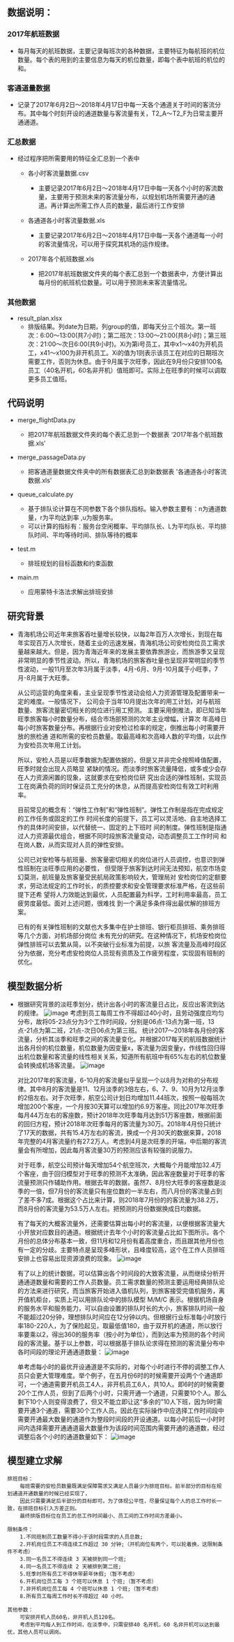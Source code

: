 ## 数据说明：
### 2017年航班数据
   - 每月每天的航班数据，主要记录每班次的各种数据，主要特征为每航班的机位数量。每个表的用到的主要信息为每天的机位数量，即每个表中航班的机位的和。
  
### 客通道量数据	
   - 记录了2017年6月2日～2018年4月17日中每一天各个通道关于时间的客流分布。其中每个时刻开设的通道数量与客流量有关，T2_A～T2_F为日常主要开通通道。
    
### 汇总数据
   - 经过程序把所需要用的特征全汇总到一个表中
   	 * 各小时客流量数据.csv
	      * 主要记录2017年6月2日～2018年4月17日中每一天各个小时的客流数量，主要用于预测未来的客流量分布，以规划机场所需要开通的通道。再计算出所需工作人员的数量，最后进行工作安排
        
   	 * 各通道各小时客流量数据.xls
	      * 主要记录2017年6月2日～2018年4月17日中每一天各个通道每一小时的客流量情况，可以用于探究其机场的运作规律。
        
   	 * 2017年各个航班数据.xls
	      * 把2017年航班数据文件夹的每个表汇总到一个数据表中，方便计算出每月份的航班机位数量。可以用于预测未来客流量情况。
	
### 其他数据
   - result_plan.xlsx
     * 排版结果。列date为日期，列group的值，即每天分三个班次。第一班次：6:00～13:00(共7小时)；第二班次：13:00～21:00(共8小时)；第三班次：21:00～次日6:00(共9小时)。Xi为第i号员工，其中x1～x40为开机员工，x41～x100为非开机员工。Xi的值为1则表示该员工在对应的日期班次需要工作，否则为休息。由于9月属于次旺季，因此在9月份只安排100名员工（40名开机，60名非开机）值班即可。实际上在旺季的时候可以调取更多员工值班。


## 代码说明
 * merge_flightData.py
	- 把2017年航班数据文件夹的每个表汇总到一个数据表 ‘2017年各个航班数据.xls’
  
 * merge_passageData.py
	- 把客通道量数据文件夹中的所有数据表汇总到新数据表 '各通道各小时客流数据.xls'
  
 * queue_calculate.py
	- 基于排队论计算在不同参数下各个排队指标。输入参数主要有：n为通道数量，r为平均达到率 ,u为服务率。
	- 可以计算的指标有：服务台空闲概率、平均排队长、L为平均队长、平均排队时间、平均等待时间、排队等待的概率
  
 * test.m
	- 排班规划的目标函数和约束函数
  
 * main.m
	- 应用蒙特卡洛法求解出排班安排


## 研究背景
* 青海机场公司近年来旅客吞吐量增长较快，以每2年百万人次增长，到现在每年实现百万人次增长，随着主业的迅速发展，青海机场公司安检岗位员工需求量越来越大。但是，因为青海近年来的发展主要依靠旅游业，而旅游季又呈现非常明显的季节性波动。所以，青海机场的旅客吞吐量也呈现非常明显的季节性波动，一般11月至次年3月属于淡季，4月-6月、9月-10月属于小旺季，7月-8月属于大旺季。

	从公司运营的角度来看，主业呈现季节性波动会给人力资源管理及配置带来一定的难度。一般情况下，
    公司会于当年10月提出次年的用工计划，对与航班数量、旅客流量密切相关的岗位进行用工预测。
    主要采用倒推法，即已知当年旺季旅客每小时数量分布，结合市场部预测的次年主业增幅，计算次
    年高峰日每小时旅客数量分布。再根据行业对安检过检率的规定，倒推出每小时需要开放的旅检通
    道和所需的安检员数量。取最高峰和次高峰人数的平均值，以此作为安检员次年用工计划。

	所以，安检人员是以旺季数据为配置依据的，但是又并非完全按照峰值配置，旺季时就会出现人员略显
    紧缺的情况。而淡季时旅客流量降低，或多或少会存在人力资源闲置的现象，这就要求在安检岗位研
    究出合适的弹性班制，实现员工在岗满负荷的同时保证员工充分的休息，从而提高安检岗位有效工时利用率。

	目前常见的概念有：“弹性工作制”和“弹性班制”。弹性工作制是指在完成规定的工作任务或固定的工作
    时间长度的前提下，员工可以灵活地、自主地选择工作的具体时间安排，以代替统一、固定的上下班时
    间的制度。弹性班制是指通过人力资源最优组合，根据不同时段旅客流量变动，动态调整员工工作时间
    和在岗人数，从而实现对人员的弹性安排。

	公司已对安检等与航班量、旅客量密切相关的岗位进行人员调控，也意识到弹性班制在淡旺季应用的必要性，
    但受限于旅客到达时间无法预知，航空市场变幻莫测，航班量及旅客量受民航局政策影响较大，管理局对
    安检岗位的定额要求，劳动法规定的工作时长，的质控要求和安全管理要求标准严格，在这些前提下还希
    望将人力效能达到最优，人员配置最为科学，工时利用率最高，员工疲劳度最低。面对上述问题，很难找
    到一个满足多条件得出最优解的排班方案。

	已有的有关弹性班制的文献也大多集中在护士排班、银行柜员排班、乘务排班等几个方面，对机场部分岗位
    未有充分的研究。在这种情况下，机场安检岗位弹性排班可以去繁从简，以不突破行业标准为前提，以旅
    客流量及高峰时段区分为依据，充分考虑安检岗位人员现有资质及工作疲劳程度，实现固有班制的优化。
    
    
## 模型数据分析
* 根据研究背景的淡旺季划分，统计出各小时的客流量日占比，反应出客流到达的规律。
	![image](淡旺季季每小时客流量分布折线图.png)
	考虑到员工每周工作不得超过40小时，且劳动强度应均匀分布，故将05-23点分为3个工作时间段，分别是06点-13点为第一班，13点-21点为第二班，21点-次日06点为第三班。
	统计2017～2018年各月份的客流量，分析其淡季和旺季之间的客流量变化。并根据2017每天的航班数据统计出各月份的机位数量，机位数量为因变量x，客流量为因变量y，作线性回归得出机位数量和客流量的线性相关关系，知道所有航班中有65%左右的机位数量会转换成机场客流量。
	![image](航班客座量与机场客流量回归.png)

	对比2017年的客流量，6-10月的客流量似乎呈现一个以8月为对称的分布规律。其中8月的客流量是11、12月淡季的3倍左右，6、7、9、10月为12月淡季的2倍左右。对于次旺季，航空公司计划日均增加11.44班次，按照一般每班次增加200个客座，一个月按30天算可以增加约6.9万客座。同比2017年次旺季每月44万左右的客座数，预计2018年次旺季每月达到51万客座数，根据前面的回归方程，预计2018年次旺季每月的客流量为30万。2018年4月份只统计了17天的数据，共有15.4万左右的客流，换成一个月30天的数据来算，2018年完整的4月客流量约有27.2万人。考虑到4月是次旺季的开端，中后期的客流量会有所增加，因此每月客流量30万的预测应该有较强的说服力。

	对于旺季，航空公司预计每天增加54个航空班次，大概每个月能增加32.4万个客座，由于回归模型对于旺季的预测不太准确，因此客座数量对于旺季的客流量预测只作辅助作用。根据去年的数据，虽然7、8月份大旺季的客座数是淡季的一倍，但7月份的客流量只有座位数的一半左右，而八月份的客流量占到了差不多7成。根据这个占比来计算，则2018年7月份的的客流量为38.2万，而8月份的客流量为53.5万人左右。把预测的月份数据换成日均数据。

	有了每天的大概客流量外，还需要估算出每小时的客流量，以便根据客流量大小开放对应数目的通道。根据统计去年个小时的客流量占比如下图所示。各个月份的总体分布基本一致，但11月和12月份有着高度重合，而且跟其他月份也有一定的分歧。主要特点是呈现多峰形状，且峰度较高，这个在工作人员排班安排上也容易出现资源浪费的现象。
	![image](2017年各月每小时客流量占比.png)

	有了以上的统计数据，可以估算出各个时间段的大致客流量，从而继续分析开通通道数量和需要的工作人员数量。员工需求数量的预测主要运用经典排队论的方法来进行研究，而当旅客开始进入值机队列，到旅客接受完值机服务，离开值机柜台，实质上可以用排队论中的排队模型 M/M/C 表示。根据机场自身的服务水平和服务能力，可以自由设置的排队时长的大小，旅客排队时间一般不能超过20分钟，理想排队时间应在12分钟以内。但根据行业标准每小时放行率180-220人，为了保险起见，取最低值180，由于双开机的通道，所以放行率要乘以2，得出360的服务率（按小时为单位），而到达率为预测的各个时间段的客流量。基于以上参数，可以根据基于排队论求得在预测的客流量分布中各时间段的理论开通通道数量：
	![image](2018年5至12月份中各小时的利率通道数.png)

	单考虑每小时的最优开设通道是不实际的，对每个小时进行不停的调整工作人员只会更大管理难度。举个例子，在五月份6时的时候需要开设两个个通道即可，一个通道需要开机员工4人，非开机员工6人，共10人。即6时的时候需要20个工作人员，但到了后两个小时，只需开通一个通道，只需要10个人。那么剩下10个人则变得浪费了，但又不能立即让这“多余的”10人下班，因为9时需要开通3个通道，需要30个工作人员。因此在实际操作中应选择工作时间段中需要开通最大数量的通道作为整段时间段的开设通道。以每小时前后一小时时间内选择需要开通通道最大数量作为该段时间范围内需要开通的通道数，经过调整后各个小时的通道数量如下：
	![image](2018年5至12月份每日各小时的实际计划通道数.png)

## 模型建立求解
	排班目标：
        每班需要的安检员数量既满足保障需求又满足人员最少为排班目标。前半部分的目标在规划通道开通数量的时候已经实现了，
        因此只需要满足后半部分的目标即可。为了体现公平性，尽量保证每个人的总工作时长一致，在排班目标引入方差正则。
        最终排版目标位在员工的总工作时间最小、员工间的工作时间方差最小。
  
	限制条件：
		1.不同班制员工数量不得小于该时段需求的人员总数;
		2.开机岗位员工不得连续工作超过 30 分钟;（开机岗位有两个，可以轮着换，这限制条件不考虑）
		3.同一名员工不得连续 3 天被排到同一个班;
		4.同一名员工不得连续 2 天被排到第二班;
		5.旺季时所有员工不得休带薪年休假;（暂不考虑）
		6.开机岗位员工每 3 个班可以休息 1 个班;（暂不考虑）
		7.非开机岗位员工每 4 个班可以休息 1 个班;（暂不考虑）
		8.所有员工每周工作时长不得超过 40 小时。
    
	其他参数：
		可安排开机人员60名，非开机人员120名。
		考虑到平均每人到工作时间，在淡季中，只需安排40 名开机，60 名非开机可以达到最优，其他人员可以调岗。





